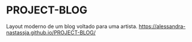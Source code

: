 # PROJECT-BLOG
Layout moderno de um blog voltado para uma artista.  https://alessandra-nastassja.github.io/PROJECT-BLOG/
